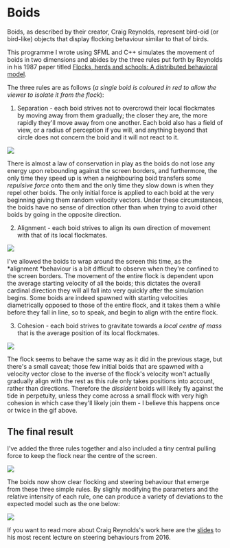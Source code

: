 # Boids

Boids, as described by their creator, Craig Reynolds, represent bird-oid (or bird-like) objects that display flocking behaviour similar to that of birds.

This programme I wrote using SFML and C++ simulates the movement of boids in two dimensions and abides by the three rules put forth by Reynolds in his 1987 paper titled [Flocks, herds and schools: A distributed behavioral model](https://dl.acm.org/doi/10.1145/37401.37406).

The three rules are as follows (*a single boid is coloured in red to allow the viewer to isolate it from the flock*):


1. Separation - each boid strives not to overcrowd their local flockmates by moving away from them gradually; the closer they are, the more rapidly they'll move away from one another. Each boid also has a field of view, or a radius of perception if you will, and anything beyond that circle does not concern the boid and it will not react to it.

![](gifs/separation.gif)

There is almost a law of conservation in play as the boids do not lose any energy upon rebounding against the screen borders, and furthermore, the only time they speed up is when a neighbouring boid transfers some *repulsive force* onto them and the only time they slow down is when they repel other boids. The only initial force is applied to each boid at the very beginning giving them random velocity vectors. Under these circumstances, the boids have no sense of direction other than when trying to avoid other boids by going in the opposite direction.

2. Alignment - each boid strives to align its own direction of movement with that of its local flockmates.

![](gifs/alignment.gif)

I've allowed the boids to wrap around the screen this time, as the *alignment *behaviour is a bit difficult to observe when they're confined to the screen borders. The movement of the entire flock is dependent upon the average starting velocity of all the boids; this dictates the overall cardinal direction they will all fall into very quickly after the simulation begins. Some boids are indeed spawned with starting velocities diametrically opposed to those of the entire flock, and it takes them a while before they fall in line, so to speak, and begin to align with the entire flock.

3. Cohesion - each boid strives to gravitate towards a *local centre of mass* that is the average position of its local flockmates.

![](gifs/cohesion.gif)

The flock seems to behave the same way as it did in the previous stage, but there's a small caveat; those few initial boids that are spawned with a velocity vector close to the inverse of the flock's velocity won't actually gradually align with the rest as this rule only takes positions into account, rather than directions. Therefore the *dissident* boids will likely fly against the tide in perpetuity, unless they come across a small flock with very high cohesion in which case they'll likely join them - I believe this happens once or twice in the gif above.

## The final result
I've added the three rules together and also included a tiny central pulling force to keep the flock near the centre of the screen.

![](gifs/final.gif)

The boids now show clear flocking and steering behaviour that emerge from these three simple rules. By slighly modifying the parameters and the relative intensity of each rule, one can produce a variety of deviations to the expected model such as the one below:

![](gifs/variation.gif)

If you want to read more about Craig Reynolds's work here are the [slides](2016_UCSC_Steering_Behaviors.pdf) to his most recent lecture on steering behaviours from 2016.
